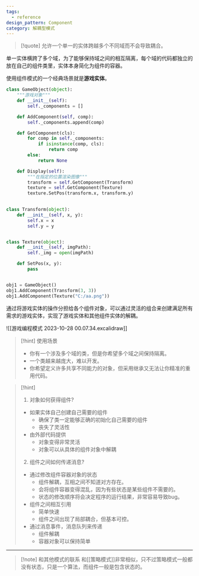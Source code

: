 ```yaml
---
tags:
  - reference
design_pattern: Component
category: 解耦型模式
---
```

> [!quote]
   允许一个单一的实体跨越多个不同域而不会导致耦合。
   >
   单一实体横跨了多个域，为了能够保持域之间的相互隔离，每个域的代码都独立的放在自己的组件类里，实体本身简化为组件的容器。

使用组件模式的一个经典场景就是**游戏实体**。

```python
class GameObject(object):
	"""游戏对象"""
	def __init__(self):
		self._components = []

	def AddComponent(self, comp):
		self._components.append(comp)

	def GetComponent(cls):
		for comp in self._components:
			if isinstance(comp, cls):
				return comp
		else:
			return None

	def Display(self):
		"""在指定的位置渲染图像"""
		transform = self.GetComponent(Transform)
		texture = self.GetComponent(Texture)
		texture.SetPos(transform.x, transform.y)
		

class Transform(object):
	def __init__(self, x, y):
		self.x = x
		self.y = y


class Texture(object):
	def __init__(self, imgPath):
		self._img = open(imgPath)

	def SetPos(x, y):
		pass


obj1 = GameObject()
obj1.AddComponent(Transform(3, 3))
obj1.AddComponent(Texture("C:/aa.png"))
```

通过将游戏实体的操作分担给各个组件对象，可以通过灵活的组合来创建满足所有需求的游戏实体，实现了游戏实体和其他组件实体的解耦。

![[游戏编程模式 2023-10-28 00.07.34.excalidraw]]

> [!hint] 使用场景
> - 你有一个涉及多个域的类，但是你希望多个域之间保持隔离。
> - 一个类越来越庞大，难以开发。
> - 你希望定义许多共享不同能力的对象，但采用继承又无法让你精准的重用代码。

> [!hint]
> 1. 对象如何获得组件?
>	- 如果实体自己创建自己需要的组件
>		- 确保了类一定能够正确的初始化自己需要的组件
>		- 丧失了灵活性
>	- 由外部代码提供
>		- 对象变得非常灵活
>		- 对象可以从具体的组件对象中解耦
> 2. 组件之间如何传递消息?
>	- 通过修改组件容器对象的状态
>		- 组件解耦，互相之间不知道对方存在。
>		- 会将组件容器变得混乱，因为有些状态是某些组件不需要的。
>		- 状态的修改顺序将会决定程序的运行结果，非常容易导致bug。
>	- 组件之间相互引用
>		- 简单快速
>		- 组件之间出现了局部耦合，但基本可控。
>	- 通过消息事件，消息队列来传递
>		- 组件解耦
>		- 容器对象可以保持简单

---

> [!note] 和其他模式的联系
> 和[[策略模式]]非常相似，只不过策略模式一般都没有状态，只是一个算法，而组件一般是包含状态的。
